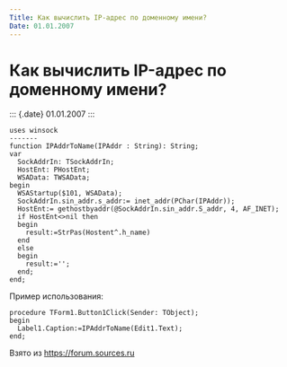 ```yaml
---
Title: Как вычислить IP-адрес по доменному имени?
Date: 01.01.2007
---
```



Как вычислить IP-адрес по доменному имени?
==========================================

::: {.date}
01.01.2007
:::

    uses winsock 
    ------- 
    function IPAddrToName(IPAddr : String): String; 
    var 
      SockAddrIn: TSockAddrIn; 
      HostEnt: PHostEnt; 
      WSAData: TWSAData; 
    begin 
      WSAStartup($101, WSAData); 
      SockAddrIn.sin_addr.s_addr:= inet_addr(PChar(IPAddr)); 
      HostEnt:= gethostbyaddr(@SockAddrIn.sin_addr.S_addr, 4, AF_INET); 
      if HostEnt<>nil then 
      begin 
        result:=StrPas(Hostent^.h_name) 
      end 
      else 
      begin 
        result:=''; 
      end; 
    end; 

Пример использования:

    procedure TForm1.Button1Click(Sender: TObject); 
    begin 
      Label1.Caption:=IPAddrToName(Edit1.Text); 
    end;

Взято из <https://forum.sources.ru>
